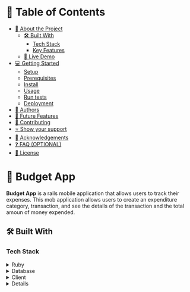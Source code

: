 <a name="readme-top"></a>

# 📗 Table of Contents

- [📖 About the Project](#about-project)
  - [🛠 Built With](#built-with)
    - [Tech Stack](#tech-stack)
    - [Key Features](#key-features)
  - [🚀 Live Demo](#live-demo)
- [💻 Getting Started](#getting-started)
  - [Setup](#setup)
  - [Prerequisites](#prerequisites)
  - [Install](#install)
  - [Usage](#usage)
  - [Run tests](#run-tests)
  - [Deployment](#triangular_flag_on_post-deployment)
- [👥 Authors](#authors)
- [🔭 Future Features](#future-features)
- [🤝 Contributing](#contributing)
- [⭐️ Show your support](#support)
- [🙏 Acknowledgements](#acknowledgements)
- [❓ FAQ (OPTIONAL)](#faq)
- [📝 License](#license)


# 📖 Budget App <a name="about-project"></a>

**Budget App** is a rails mobile application that allows users to track their expenses. This mob application allows users to create an expenditure category, transaction, and see the details of the transaction and the total amoun of money expended.

## 🛠 Built With <a name="built-with"></a>

### Tech Stack <a name="tech-stack"></a>

<details>
<summary>Ruby</summary>
  <ul>
    <li><a href="https://www.ruby-lang.org/">Ruby</a></li>
  </ul>
</details>

<details>
<summary>Database</summary>
  <ul>
    <li><a href="https://www.postgresql.org/">Ruby on Rails</a></li>
  </ul>
</details>

<details>
  <summary>Client</summary>
  <ul>
    <li><a href="https://rubyonrails.org/">Ruby on Rails</a></li>
  </ul>
</details>

<details>


### Key Features <a name="key-features"></a>


- **Allows users to create an application**
- **Allows users to create expense category**
- **Allows users to create transaction under a category**
- **Allows users to see the details of the transaction**
- **Allows users to see the total amount of expenses for the whole categories and total amount of expenses for each categort**

<p align="right">(<a href="#readme-top">back to top</a>)</p>


## 🚀 Live Demo <a name="live-demo"></a>

- [video Demo](https://loom.com/share/c91c330b800d41b89d88e5d84b86cf5e)

- [Live Demo Link](https://budgetapp-amare.onrender.com)

<p align="right">(<a href="#readme-top">back to top</a>)</p>


## 💻 Getting Started <a name="getting-started"></a>


To get a local copy up and running, follow these steps.

### Prerequisites

In order to run this project you need:

- have installed gem.
- have installed ruby version-3.2.1
- have installed rails version-7.0.4.2
- have installed git and have a github account, of course

### Setup

Clone this repository to your desired folder (e.g, my-folder):

  cd my-folder
  `git clone https://github.com/amare1990/Budget-App.git`

### Install

Install this project with:

cd my-project/Blog-App
`bundle install`


### Usage

To run the project, execute the following command:

  `rails server`

### Run tests

To run tests, run the following command:

- go to the root directory and run `rspec` to run tests for the whole tests or run `rspec spec/folders/test-file_spec.rb`

### Deployment

You can deploy this project using:



<p align="right">(<a href="#readme-top">back to top</a>)</p>


## 👥 Authors <a name="authors"></a>


👤 **Amare Kassa**

- GitHub: [@githubhandle](https://github.com/amare1990)
- Twitter: [@twitterhandle](https://twitter.com/amaremek)
- LinkedIn: [LinkedIn](https://www.linkedin.com/in/amaremek/)


<p align="right">(<a href="#readme-top">back to top</a>)</p>


## 🔭 Future Features <a name="future-features"></a>

- [ ] **Add animations**
- [ ] **Refactor to desktop version**
- [ ] **Update the API and its documentation**

<p align="right">(<a href="#readme-top">back to top</a>)</p>


## 🤝 Contributing <a name="contributing"></a>

Contributions, issues, and feature requests are welcome!

Feel free to check the [issues page](https://github.com/amare1990/Budget-App/issues)).

<p align="right">(<a href="#readme-top">back to top</a>)</p>


## ⭐️ Show your support <a name="support"></a>


If you like this project, hit the star please and your contribution is very welcome!

<p align="right">(<a href="#readme-top">back to top</a>)</p>


## 🙏 Acknowledgments <a name="acknowledgements"></a>


I would like to thank Microverse that provides quality projects as usual and helps me improve my skills in developing rails applications and programming in general. My gratitude also goes to the [Creative Commons license of the design](https://creativecommons.org/licenses/by-nc/4.0/) that provides free awesome design on which I develop this application.

<p align="right">(<a href="#readme-top">back to top</a>)</p>


## ❓ FAQ (OPTIONAL) <a name="faq"></a>


- **Can anybody see the resources of this application?**

  - No. A user should create an account before using this application

- **Can a user eidt or delete the transactions or categories she/he created?**

  - Yes.
- **Is this application free**

  - Yes.

<p align="right">(<a href="#readme-top">back to top</a>)</p>


## 📝 License <a name="license"></a>

This project is [MIT](./LICENSE) licensed.

<p align="right">(<a href="#readme-top">back to top</a>)</p>
